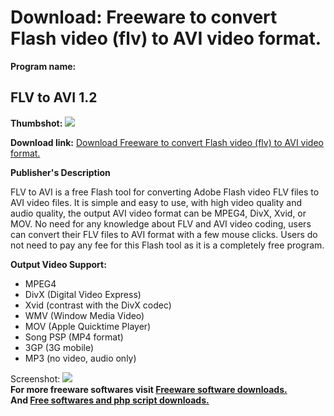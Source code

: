 # Download: Freeware to convert Flash video (flv) to AVI video format.

**Program name:**

## FLV to AVI 1.2

  
**Thumbshot:** ![](http://www.freewarefiles.com/screenshot/flvtoavi12_md.gif)   
  
**Download link:** [Download Freeware to convert Flash video (flv) to AVI video format.](http://freesoftwares.boysofts.com/FLV-to-AVI_program_47982.html)  
  


**Publisher's Description**  
  


FLV to AVI is a free Flash tool for converting Adobe Flash video FLV files to AVI video files. It is simple and easy to use, with high video quality and audio quality, the output AVI video format can be MPEG4, DivX, Xvid, or MOV. No need for any knowledge about FLV and AVI video coding, users can convert their FLV files to AVI format with a few mouse clicks. Users do not need to pay any fee for this Flash tool as it is a completely free program. 

**Output Video Support:**

  * MPEG4 
  * DivX (Digital Video Express) 
  * Xvid (contrast with the DivX codec) 
  * WMV (Window Media Video) 
  * MOV (Apple Quicktime Player) 
  * Song PSP (MP4 format) 
  * 3GP (3G mobile) 
  * MP3 (no video, audio only) 

  
  
Screenshot: ![](http://www.freewarefiles.com/screenshot/flvtoavi12.gif)   
**For more freeware softwares visit [Freeware software downloads.](http://freesoftwares.boysofts.com/)**   
**And [Free softwares and php script downloads.](http://www.boysofts.com/)**
